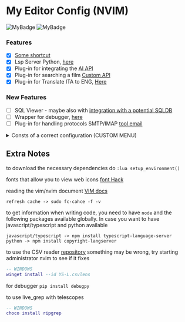 # My Editor Config (NVIM)

![MyBadge](https://img.shields.io/badge/Version-0.6.30-purple)
![MyBadge](https://img.shields.io/badge/NewFeatures-3-blue)

### Features

- [x]  [Some shortcut](lua/core/help.lua)
- [x]  Lsp Server Python, [here](lua/core/lsp_server/pyright.lua)
- [x]  Plug-in for integrating the [AI API](lua/core/API_AI/README.md) 
- [x]  Plug-in for searching a film [Custom API](lua/core/plugin/film/README.md) 
- [x]  Plug-in for Translate ITA to ENG, [Here](lua/core/plugin/translator/init.lua) 

### New Features

- [ ] SQL Viewer - maybe also with [integration with a potential SQLDB](https://github.com/kndndrj/nvim-dbee)
- [ ] Wrapper for debugger, [here](lua/core/debugger/init.lua)
- [ ] Plug-in for handling protocols SMTP/IMAP [tool email](lua/core/plugin/email/README.md) 

<details>
    <summary>Consts of a correct configuration (CUSTOM MENU)</summary>

    SNIPPETS_CONST:         "C:/Users/User/AppData/Local/nvim/lua/core/plugin/telescope/snippets/libs"
    SNIPPETS_CONFIG:        "C:/Users/User/AppData/Local/nvim/lua/core/plugin/telescope/snippets/menu.lua"
    
    CUSTOM_MENU_CONFIG:     "C:/Users/User/AppData/Local/nvim/lua/core/plugin/telescope/init.lua"
    
    DOCS_CONST:             "C:/Users/User/AppData/Local/nvim/lua/core/plugin/telescope/docs/const.lua"
    DOCS_CONFIG:            "C:/Users/User/AppData/Local/nvim/lua/core/plugin/telescope/docs/menu.lua"
    
    SET_FUNC_REG_CONST:     "C:/Users/User/AppData/Local/nvim/lua/core/plugin/telescope/scripts/lib"
    SET_FUNC_REG_CONFIG:    "C:/Users/User/AppData/Local/nvim/lua/core/plugin/telescope/scripts/menu.lua"
    
    TASKS_EDIT:             "C:/Users/Utente/AppData/Local/nvim/lua/core/ricordi/ricordi.md"

</details>

## Extra Notes

to download the necessary dependencies do `:lua setup_environment()`

fonts that allow you to view web icons [font Hack](https://github.com/ryanoasis/nerd-fonts/blob/master/patched-fonts/FiraMono/Medium/FiraMonoNerdFontMono-Medium.otf)

reading the vim/nvim document [VIM docs](https://youtu.be/rT-fbLFOCy0?si=R5yYmHxDoNBdzHOa)
    
    refresh cache -> sudo fc-cahce -f -v

to get information when writing code, you need to have `node` and the following packages available globally.
In case you want to have javascript/typescript and python available
    
    javascript/typescript -> npm install typescript-language-server
    python -> npm install copyright-langserver 

to use the CSV reader [repository](https://github.com/YS-L/csvlens) </summary>
something may be wrong, try starting administrator nvim to see if it fixes
```lua
-- WINDOWS
winget install --id YS-L.csvlens
```    
for debugger
    `pip install debugpy`

to use live_grep with telescopes

```lua
-- WINDOWS
choco install ripgrep
```    
